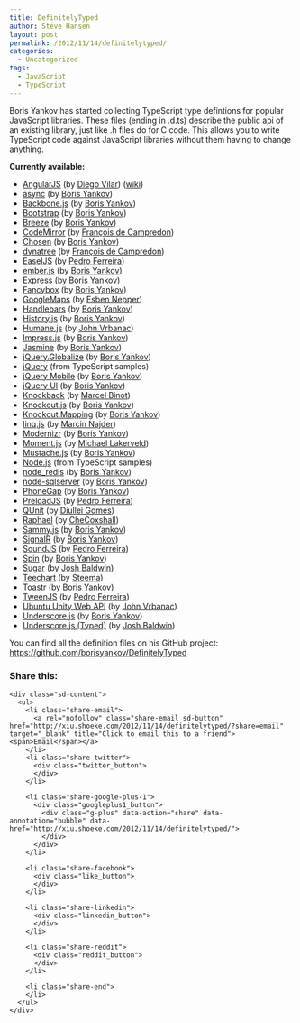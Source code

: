 ```yaml
---
title: DefinitelyTyped
author: Steve Hansen
layout: post
permalink: /2012/11/14/definitelytyped/
categories:
  - Uncategorized
tags:
  - JavaScript
  - TypeScript
---
```

Boris Yankov has started collecting TypeScript type defintions for popular JavaScript libraries. These files (ending in .d.ts) describe the public api of an existing library, just like .h files do for C code. This allows you to write TypeScript code against JavaScript libraries without them having to change anything.

**Currently available:**

*   [AngularJS][1] (by [Diego Vilar][2]) ([wiki][3])
*   [async][4] (by [Boris Yankov][5])
*   [Backbone.js][6] (by [Boris Yankov][5])
*   [Bootstrap][7] (by [Boris Yankov][5])
*   [Breeze][8] (by [Boris Yankov][5])
*   [CodeMirror][9] (by [François de Campredon][10])
*   [Chosen][11] (by [Boris Yankov][5])
*   [dynatree][12] (by [François de Campredon][10])
*   [EaselJS][13] (by [Pedro Ferreira][14])
*   [ember.js][15] (by [Boris Yankov][5])
*   [Express][16] (by [Boris Yankov][5])
*   [Fancybox][17] (by [Boris Yankov][5])
*   [GoogleMaps][18] (by [Esben Nepper][19])
*   [Handlebars][20] (by [Boris Yankov][5])
*   [History.js][21] (by [Boris Yankov][5])
*   [Humane.js][22] (by [John Vrbanac][23])
*   [Impress.js][24] (by [Boris Yankov][5])
*   [Jasmine][25] (by [Boris Yankov][5])
*   [jQuery.Globalize][26] (by [Boris Yankov][5])
*   [jQuery][27] (from TypeScript samples)
*   [jQuery Mobile][28] (by [Boris Yankov][5])
*   [jQuery UI][29] (by [Boris Yankov][5])
*   [Knockback][30] (by [Marcel Binot][31])
*   [Knockout.js][32] (by [Boris Yankov][5])
*   [Knockout.Mapping][33] (by [Boris Yankov][5])
*   [linq.js][34] (by [Marcin Najder][35])
*   [Modernizr][36] (by [Boris Yankov][5])
*   [Moment.js][37] (by [Michael Lakerveld][38])
*   [Mustache.js][39] (by [Boris Yankov][5])
*   [Node.js][40] (from TypeScript samples)
*   [node_redis][41] (by [Boris Yankov][5])
*   [node-sqlserver][42] (by [Boris Yankov][5])
*   [PhoneGap][43] (by [Boris Yankov][5])
*   [PreloadJS][44] (by [Pedro Ferreira][14])
*   [QUnit][45] (by [Diullei Gomes][46])
*   [Raphael][47] (by [CheCoxshall][48])
*   [Sammy.js][49] (by [Boris Yankov][5])
*   [SignalR][50] (by [Boris Yankov][5])
*   [SoundJS][51] (by [Pedro Ferreira][14])
*   [Spin][52] (by [Boris Yankov][5])
*   [Sugar][53] (by [Josh Baldwin][54])
*   [Teechart][55] (by [Steema][55])
*   [Toastr][56] (by [Boris Yankov][5])
*   [TweenJS][57] (by [Pedro Ferreira][14])
*   [Ubuntu Unity Web API][58] (by [John Vrbanac][23])
*   [Underscore.js][59] (by [Boris Yankov][5])
*   [Underscore.js (Typed)][59] (by [Josh Baldwin][54])

You can find all the definition files on his GitHub project: <https://github.com/borisyankov/DefinitelyTyped>

<div class="sharedaddy sd-sharing-enabled">
  <div class="robots-nocontent sd-block sd-social sd-social-official sd-sharing">
    <h3 class="sd-title">
      Share this:
    </h3>
    
    <div class="sd-content">
      <ul>
        <li class="share-email">
          <a rel="nofollow" class="share-email sd-button" href="http://xiu.shoeke.com/2012/11/14/definitelytyped/?share=email" target="_blank" title="Click to email this to a friend"><span>Email</span></a>
        </li>
        <li class="share-twitter">
          <div class="twitter_button">
          </div>
        </li>
        
        <li class="share-google-plus-1">
          <div class="googleplus1_button">
            <div class="g-plus" data-action="share" data-annotation="bubble" data-href="http://xiu.shoeke.com/2012/11/14/definitelytyped/">
            </div>
          </div>
        </li>
        
        <li class="share-facebook">
          <div class="like_button">
          </div>
        </li>
        
        <li class="share-linkedin">
          <div class="linkedin_button">
          </div>
        </li>
        
        <li class="share-reddit">
          <div class="reddit_button">
          </div>
        </li>
        
        <li class="share-end">
        </li>
      </ul>
    </div>
  </div>
</div>

 [1]: http://angularjs.org/
 [2]: https://github.com/diegovilar
 [3]: https://github.com/borisyankov/DefinitelyTyped/wiki/AngularJS-Definitions-Usage-Notes
 [4]: https://github.com/caolan/async
 [5]: https://github.com/borisyankov
 [6]: http://backbonejs.org/
 [7]: http://twitter.github.com/bootstrap/
 [8]: http://www.breezejs.com/
 [9]: http://codemirror.net/
 [10]: https://github.com/fdecampredon
 [11]: http://harvesthq.github.com/chosen/
 [12]: http://code.google.com/p/dynatree/
 [13]: http://www.createjs.com/#!/EaselJS
 [14]: https://bitbucket.org/drk4
 [15]: http://emberjs.com/
 [16]: http://expressjs.com/
 [17]: http://fancybox.net/
 [18]: https://developers.google.com/maps/
 [19]: https://github.com/eNepper
 [20]: http://handlebarsjs.com/
 [21]: https://github.com/balupton/History.js/
 [22]: http://wavded.github.com/humane-js/
 [23]: https://github.com/jmvrbanac
 [24]: https://github.com/bartaz/impress.js
 [25]: http://pivotal.github.com/jasmine/
 [26]: https://github.com/jquery/globalize
 [27]: http://jquery.com/
 [28]: http://jquerymobile.com/
 [29]: http://jqueryui.com/
 [30]: http://kmalakoff.github.com/knockback/
 [31]: https://github.com/docgit
 [32]: http://knockoutjs.com/
 [33]: https://github.com/SteveSanderson/knockout.mapping
 [34]: http://linqjs.codeplex.com/
 [35]: https://github.com/marcinnajder
 [36]: http://modernizr.com/
 [37]: https://github.com/timrwood/moment
 [38]: https://github.com/Lakerfield
 [39]: https://github.com/janl/mustache.js
 [40]: http://nodejs.org/
 [41]: https://github.com/mranney/node_redis
 [42]: https://github.com/WindowsAzure/node-sqlserver
 [43]: http://phonegap.com/
 [44]: http://www.createjs.com/#!/PreloadJS
 [45]: http://qunitjs.com/
 [46]: https://github.com/Diullei
 [47]: http://raphaeljs.com/
 [48]: https://github.com/CheCoxshall
 [49]: http://sammyjs.org/
 [50]: http://www.asp.net/signalr
 [51]: http://www.createjs.com/#!/SoundJS
 [52]: http://fgnass.github.com/spin.js/
 [53]: http://sugarjs.com/
 [54]: https://github.com/jbaldwin/
 [55]: http://www.steema.com/
 [56]: https://github.com/CodeSeven/toastr
 [57]: http://www.createjs.com/#!/TweenJS
 [58]: https://launchpad.net/libunity-webapps
 [59]: http://underscorejs.org/